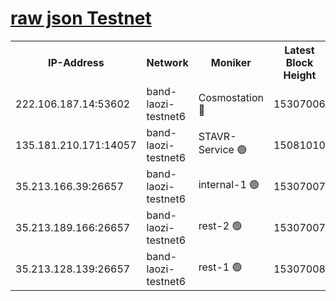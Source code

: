 
[raw json Testnet](https://rpc-check.bandt.stavr.tech/bandt/rpcbandt_result.json)
=

<table><tr><th>IP-Address</th><th>Network</th><th>Moniker</th><th>Latest Block Height</th><th>Earliest Block Height</th><th>Catching Up</th><th>Tx Index</th><th>Voting Power</th><th>Scan Time</th></tr><tr><td>222.106.187.14:53602</td><td>band-laozi-testnet6</td><td>Cosmostation 🔴</td><td>15307006</td><td>13177501</td><td>False</td><td>on</td><td>2203623</td><td>2024-01-28T18:43:01.727211614UTC</td></tr><tr><td>135.181.210.171:14057</td><td>band-laozi-testnet6</td><td>STAVR-Service 🟢</td><td>15081010</td><td>14547001</td><td>False</td><td>on</td><td>0</td><td>2024-01-28T18:43:00.331595787UTC</td></tr><tr><td>35.213.166.39:26657</td><td>band-laozi-testnet6</td><td>internal-1 🟢</td><td>15307007</td><td>15207007</td><td>False</td><td>on</td><td>0</td><td>2024-01-28T18:43:02.751955319UTC</td></tr><tr><td>35.213.189.166:26657</td><td>band-laozi-testnet6</td><td>rest-2 🟢</td><td>15307007</td><td>15207007</td><td>False</td><td>on</td><td>0</td><td>2024-01-28T18:43:03.738208169UTC</td></tr><tr><td>35.213.128.139:26657</td><td>band-laozi-testnet6</td><td>rest-1 🟢</td><td>15307008</td><td>15207008</td><td>False</td><td>on</td><td>0</td><td>2024-01-28T18:43:06.886066964UTC</td></tr></table>
